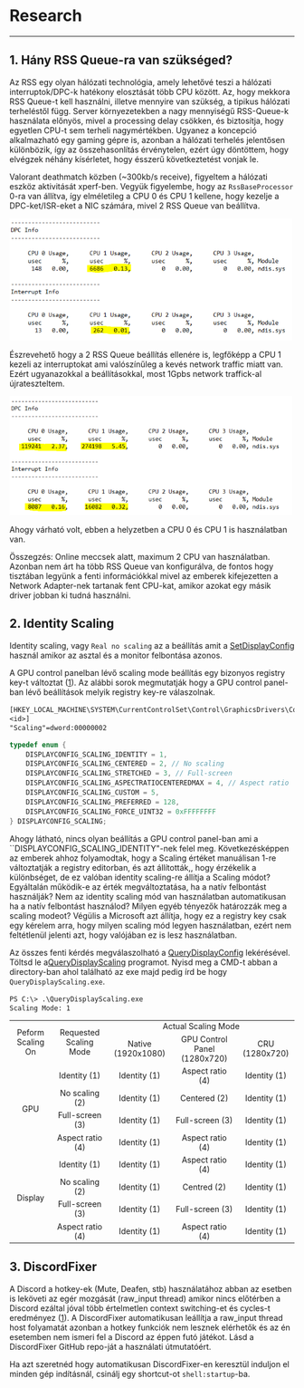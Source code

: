 # Research

--- 

## 1. Hány RSS Queue-ra van szükséged? 

Az RSS egy olyan hálózati technológia, amely lehetővé teszi a hálózati interruptok/DPC-k hatékony elosztását több CPU között. Az, hogy mekkora RSS Queue-t kell használni, illetve mennyire van szükség, a tipikus hálózati terheléstől függ. Server környezetekben a nagy mennyiségű RSS-Queue-k használata előnyös, mivel a processing delay csökken, és biztosítja, hogy egyetlen CPU-t sem terheli nagymértékben. Ugyanez a koncepció alkalmazható egy gaming gépre is, azonban a hálózati terhelés jelentősen különbözik, így az összehasonlítás érvénytelen, ezért úgy döntöttem, hogy elvégzek néhány kísérletet, hogy ésszerű következtetést vonjak le.

Valorant deathmatch közben (~300kb/s receive), figyeltem a hálózati eszköz aktivitását xperf-ben. Vegyük figyelembe, hogy az ``RssBaseProcessor`` 0-ra van állítva, így elméletileg a CPU 0 és CPU 1 kellene, hogy kezelje a DPC-ket/ISR-eket a NIC számára, mivel 2 RSS Queue van beállítva.

<img src="/media/300kbps-ndis-xperf-report.png" width="500">

Észrevehető hogy a 2 RSS Queue beállítás ellenére is, legfőképp a CPU 1 kezeli az interruptokat ami valószínűleg a kevés network traffic miatt van. Ezért ugyanazokkal a beállításokkal, most 1Gpbs network traffick-al újrateszteltem. 

<img src="/media/1gbps-ndis-xperf-report.png" width="500">

Ahogy várható volt, ebben a helyzetben a CPU 0 és CPU 1 is használatban van. 

Összegzés: Online meccsek alatt, maximum 2 CPU van használatban. Azonban nem árt ha több RSS Queue van konfigurálva, de fontos hogy tisztában legyünk a fenti információkkal mivel az emberek kifejezetten a Network Adapter-nek tartanak fent CPU-kat, amikor azokat egy másik driver jobban ki tudná használni.

## 2. Identity Scaling

Identity scaling, vagy `Real no scaling` az a beállítás amit a [SetDisplayConfig](https://learn.microsoft.com/en-us/windows/win32/api/winuser/nf-winuser-setdisplayconfig) használ amikor az asztal és a monitor felbontása azonos. 

A GPU control panelban lévő scaling mode beállítás egy bizonyos registry key-t változtat ([1](https://learn.microsoft.com/en-us/windows/win32/api/wingdi/ne-wingdi-displayconfig_scaling)).
Az alábbi sorok megmutatják hogy a GPU control panel-ban lévő beállítások melyik registry key-re válaszolnak.

```
[HKEY_LOCAL_MACHINE\SYSTEM\CurrentControlSet\Control\GraphicsDrivers\Configuration\<id>]
"Scaling"=dword:00000002
```

```cpp
typedef enum {
    DISPLAYCONFIG_SCALING_IDENTITY = 1,
    DISPLAYCONFIG_SCALING_CENTERED = 2, // No scaling
    DISPLAYCONFIG_SCALING_STRETCHED = 3, // Full-screen
    DISPLAYCONFIG_SCALING_ASPECTRATIOCENTEREDMAX = 4, // Aspect ratio
    DISPLAYCONFIG_SCALING_CUSTOM = 5,
    DISPLAYCONFIG_SCALING_PREFERRED = 128,
    DISPLAYCONFIG_SCALING_FORCE_UINT32 = 0xFFFFFFFF
} DISPLAYCONFIG_SCALING;
```

Ahogy látható, nincs olyan beállítás a GPU control panel-ban ami a ``DISPLAYCONFIG_SCALING_IDENTITY"-nek felel meg. Következésképpen az emberek ahhoz folyamodtak, hogy a Scaling értéket manuálisan 1-re változtatják a registry editorban, és azt állították,, hogy érzékelik a különbséget, de ez valóban identity scaling-re állítja a Scaling módot? Egyáltalán működik-e az érték megváltoztatása, ha a natív felbontást használják? Nem az identity scaling mód van használatban automatikusan ha a natív felbontást használod? Milyen egyéb tényezők határozzák meg a scaling modeot? Végülis a Microsoft azt állítja, hogy ez a registry key csak  egy kérelem arra, hogy milyen scaling mód legyen használatban, ezért nem feltétlenül jelenti azt, hogy valójában ez is lesz használatban. 

Az összes fenti kérdés megválaszolható a [QueryDisplayConfig](https://learn.microsoft.com/en-us/windows/win32/api/winuser/nf-winuser-querydisplayconfig) lekérésével. Töltsd le a[QueryDisplayScaling](https://github.com/valleyofdoom/QueryDisplayScaling) programot. Nyisd meg a CMD-t abban a directory-ban ahol található az exe majd pedig írd be hogy ``QueryDisplayScaling.exe``.

```
PS C:\> .\QueryDisplayScaling.exe
Scaling Mode: 1
```

<table style="text-align: center;">
    <tr>
        <td rowspan="2">Peform Scaling On</td>
        <td rowspan="2">Requested Scaling Mode</td>
        <td colspan="3">Actual Scaling Mode</td>
    </tr>
    <tr>
        <td>Native (1920x1080)</td>
        <td>GPU Control Panel (1280x720)</td>
        <td>CRU (1280x720)</td>
    </tr>
    <tr>
        <td rowspan=4>GPU</td>
        <td>Identity (1)</td>
        <td>Identity (1)</td>
        <td>Aspect ratio (4)</td>
        <td>Identity (1)</td>
    </tr>
    <tr>
        <td>No scaling (2)</td>
        <td>Identity (1)</td>
        <td>Centered (2)</td>
        <td>Identity (1)</td>
    </tr>
    <tr>
        <td>Full-screen (3)</td>
        <td>Identity (1)</td>
        <td>Full-screen (3)</td>
        <td>Identity (1)</td>
    </tr>
    <tr>
        <td>Aspect ratio (4)</td>
        <td>Identity (1)</td>
        <td>Aspect ratio (4)</td>
        <td>Identity (1)</td>
    </tr>
    <tr>
        <td rowspan=4>Display</td>
        <td>Identity (1)</td>
        <td>Identity (1)</td>
        <td>Aspect ratio (4)</td>
        <td>Identity (1)</td>
    </tr>
    <tr>
        <td>No scaling (2)</td>
        <td>Identity (1)</td>
        <td>Centred (2)</td>
        <td>Identity (1)</td>
    </tr>
    <tr>
        <td>Full-screen (3)</td>
        <td>Identity (1)</td>
        <td>Full-screen (3)</td>
        <td>Identity (1)</td>
    </tr>
    <tr>
        <td>Aspect ratio (4)</td>
        <td>Identity (1)</td>
        <td>Aspect ratio (4)</td>
        <td>Identity (1)</td>
    </tr>
</table>

## 3. DiscordFixer

A Discord a hotkey-ek (Mute, Deafen, stb) használatához abban az esetben is leköveti az egér mozgását (raw_input thread) amikor nincs előtérben a Discord ezáltal jóval több értelmetlen context switching-et és cycles-t eredményez ([1](/media/discordfixer-research-example.png)). A DiscordFixer automatikusan leállítja a raw_input thread host folyamatát azonban a hotkey funkciók nem lesznek elérhetők és az én esetemben nem ismeri fel a Discord az éppen futó játékot. Lásd a DiscordFixer GitHub repo-ját a használati útmutatóért.

Ha azt szeretnéd hogy automatikusan DiscordFixer-en keresztül induljon el minden gép indításnál, csinálj egy shortcut-ot ``shell:startup``-ba.